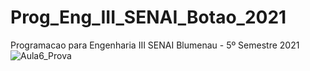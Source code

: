 # Prog_Eng_III_SENAI_Botao_2021
Programacao para Engenharia III SENAI Blumenau - 5º Semestre 2021
![Aula6_Prova](https://user-images.githubusercontent.com/59625984/116943498-12543d00-ac4a-11eb-82e4-48947999b18a.png)
